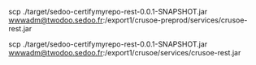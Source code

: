 scp ./target/sedoo-certifymyrepo-rest-0.0.1-SNAPSHOT.jar  wwwadm@twodoo.sedoo.fr:/export1/crusoe-preprod/services/crusoe-rest.jar

scp ./target/sedoo-certifymyrepo-rest-0.0.1-SNAPSHOT.jar  wwwadm@twodoo.sedoo.fr:/export1/crusoe/services/crusoe-rest.jar